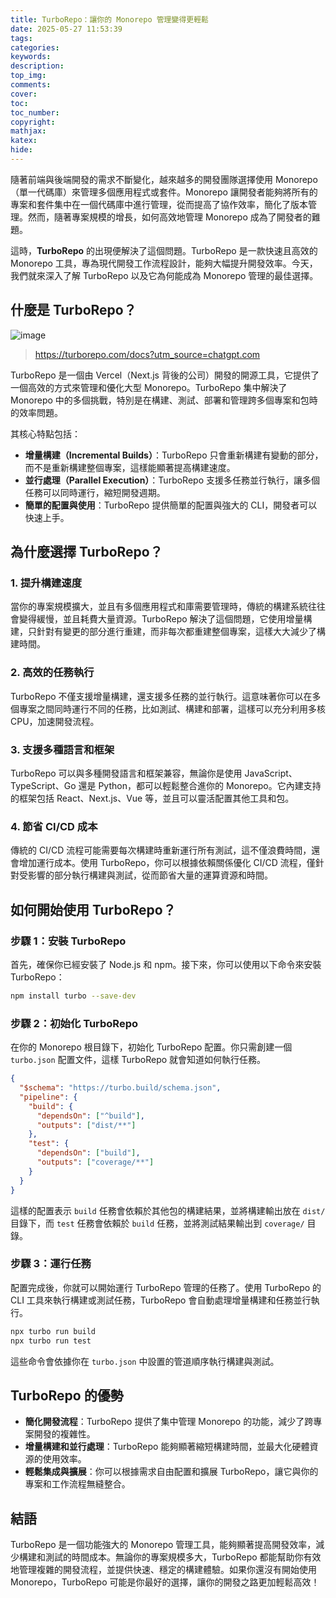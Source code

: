 ```yaml
---
title: TurboRepo：讓你的 Monorepo 管理變得更輕鬆
date: 2025-05-27 11:53:39
tags:
categories:
keywords:
description:
top_img:
comments:
cover:
toc:
toc_number:
copyright:
mathjax:
katex:
hide:
---
```



隨著前端與後端開發的需求不斷變化，越來越多的開發團隊選擇使用 Monorepo（單一代碼庫）來管理多個應用程式或套件。Monorepo 讓開發者能夠將所有的專案和套件集中在一個代碼庫中進行管理，從而提高了協作效率，簡化了版本管理。然而，隨著專案規模的增長，如何高效地管理 Monorepo 成為了開發者的難題。

這時，**TurboRepo** 的出現便解決了這個問題。TurboRepo 是一款快速且高效的 Monorepo 工具，專為現代開發工作流程設計，能夠大幅提升開發效率。今天，我們就來深入了解 TurboRepo 以及它為何能成為 Monorepo 管理的最佳選擇。


## 什麼是 TurboRepo？

![image](https://hackmd.io/_uploads/SyHAU3Gzlg.png)
>https://turborepo.com/docs?utm_source=chatgpt.com


TurboRepo 是一個由 Vercel（Next.js 背後的公司）開發的開源工具，它提供了一個高效的方式來管理和優化大型 Monorepo。TurboRepo 集中解決了 Monorepo 中的多個挑戰，特別是在構建、測試、部署和管理跨多個專案和包時的效率問題。

其核心特點包括：

* **增量構建（Incremental Builds）**：TurboRepo 只會重新構建有變動的部分，而不是重新構建整個專案，這樣能顯著提高構建速度。
* **並行處理（Parallel Execution）**：TurboRepo 支援多任務並行執行，讓多個任務可以同時運行，縮短開發週期。
* **簡單的配置與使用**：TurboRepo 提供簡單的配置與強大的 CLI，開發者可以快速上手。

## 為什麼選擇 TurboRepo？

### 1. 提升構建速度

當你的專案規模擴大，並且有多個應用程式和庫需要管理時，傳統的構建系統往往會變得緩慢，並且耗費大量資源。TurboRepo 解決了這個問題，它使用增量構建，只針對有變更的部分進行重建，而非每次都重建整個專案，這樣大大減少了構建時間。

### 2. 高效的任務執行

TurboRepo 不僅支援增量構建，還支援多任務的並行執行。這意味著你可以在多個專案之間同時運行不同的任務，比如測試、構建和部署，這樣可以充分利用多核 CPU，加速開發流程。

### 3. 支援多種語言和框架

TurboRepo 可以與多種開發語言和框架兼容，無論你是使用 JavaScript、TypeScript、Go 還是 Python，都可以輕鬆整合進你的 Monorepo。它內建支持的框架包括 React、Next.js、Vue 等，並且可以靈活配置其他工具和包。

### 4. 節省 CI/CD 成本

傳統的 CI/CD 流程可能需要每次構建時重新運行所有測試，這不僅浪費時間，還會增加運行成本。使用 TurboRepo，你可以根據依賴關係優化 CI/CD 流程，僅針對受影響的部分執行構建與測試，從而節省大量的運算資源和時間。

## 如何開始使用 TurboRepo？

### 步驟 1：安裝 TurboRepo

首先，確保你已經安裝了 Node.js 和 npm。接下來，你可以使用以下命令來安裝 TurboRepo：

```bash
npm install turbo --save-dev
```

### 步驟 2：初始化 TurboRepo

在你的 Monorepo 根目錄下，初始化 TurboRepo 配置。你只需創建一個 `turbo.json` 配置文件，這樣 TurboRepo 就會知道如何執行任務。

```json
{
  "$schema": "https://turbo.build/schema.json",
  "pipeline": {
    "build": {
      "dependsOn": ["^build"],
      "outputs": ["dist/**"]
    },
    "test": {
      "dependsOn": ["build"],
      "outputs": ["coverage/**"]
    }
  }
}
```

這樣的配置表示 `build` 任務會依賴於其他包的構建結果，並將構建輸出放在 `dist/` 目錄下，而 `test` 任務會依賴於 `build` 任務，並將測試結果輸出到 `coverage/` 目錄。

### 步驟 3：運行任務

配置完成後，你就可以開始運行 TurboRepo 管理的任務了。使用 TurboRepo 的 CLI 工具來執行構建或測試任務，TurboRepo 會自動處理增量構建和任務並行執行。

```bash
npx turbo run build
npx turbo run test
```

這些命令會依據你在 `turbo.json` 中設置的管道順序執行構建與測試。

## TurboRepo 的優勢

* **簡化開發流程**：TurboRepo 提供了集中管理 Monorepo 的功能，減少了跨專案開發的複雜性。
* **增量構建和並行處理**：TurboRepo 能夠顯著縮短構建時間，並最大化硬體資源的使用效率。
* **輕鬆集成與擴展**：你可以根據需求自由配置和擴展 TurboRepo，讓它與你的專案和工作流程無縫整合。

## 結語

TurboRepo 是一個功能強大的 Monorepo 管理工具，能夠顯著提高開發效率，減少構建和測試的時間成本。無論你的專案規模多大，TurboRepo 都能幫助你有效地管理複雜的開發流程，並提供快速、穩定的構建體驗。如果你還沒有開始使用 Monorepo，TurboRepo 可能是你最好的選擇，讓你的開發之路更加輕鬆高效！

